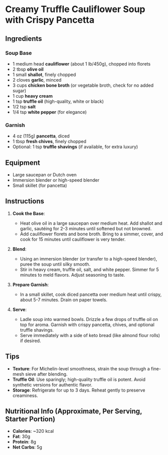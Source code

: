 # Creamy Truffle Cauliflower Soup with Crispy Pancetta

## Ingredients

### Soup Base
- 1 medium head **cauliflower** (about 1 lb/450g), chopped into florets
- 2 tbsp **olive oil**
- 1 small **shallot**, finely chopped
- 2 cloves **garlic**, minced
- 3 cups **chicken bone broth** (or vegetable broth, check for no added sugar)
- 1 cup **heavy cream**
- 1 tsp **truffle oil** (high-quality, white or black)
- 1/2 tsp **salt**
- 1/4 tsp **white pepper** (for elegance)

### Garnish
- 4 oz (115g) **pancetta**, diced
- 1 tbsp **fresh chives**, finely chopped
- Optional: 1 tsp **truffle shavings** (if available, for extra luxury)

## Equipment
- Large saucepan or Dutch oven
- Immersion blender or high-speed blender
- Small skillet (for pancetta)

## Instructions

1. **Cook the Base**:
   - Heat olive oil in a large saucepan over medium heat. Add shallot and garlic, sautéing for 2-3 minutes until softened but not browned.
   - Add cauliflower florets and bone broth. Bring to a simmer, cover, and cook for 15 minutes until cauliflower is very tender.

2. **Blend**:
   - Using an immersion blender (or transfer to a high-speed blender), puree the soup until silky smooth.
   - Stir in heavy cream, truffle oil, salt, and white pepper. Simmer for 5 minutes to meld flavors. Adjust seasoning to taste.

3. **Prepare Garnish**:
   - In a small skillet, cook diced pancetta over medium heat until crispy, about 5-7 minutes. Drain on paper towels.

4. **Serve**:
   - Ladle soup into warmed bowls. Drizzle a few drops of truffle oil on top for aroma. Garnish with crispy pancetta, chives, and optional truffle shavings.
   - Serve immediately with a side of keto bread (like almond flour rolls) if desired.

## Tips
- **Texture**: For Michelin-level smoothness, strain the soup through a fine-mesh sieve after blending.
- **Truffle Oil**: Use sparingly; high-quality truffle oil is potent. Avoid synthetic versions for authentic flavor.
- **Storage**: Refrigerate for up to 3 days. Reheat gently to preserve creaminess.

## Nutritional Info (Approximate, Per Serving, Starter Portion)
- **Calories**: ~320 kcal
- **Fat**: 30g
- **Protein**: 8g
- **Net Carbs**: 5g
